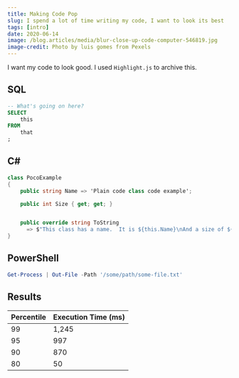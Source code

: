 ```yaml
---
title: Making Code Pop
slug: I spend a lot of time writing my code, I want to look its best
tags: [intro]
date: 2020-06-14
image: /blog.articles/media/blur-close-up-code-computer-546819.jpg
image-credit: Photo by luis gomes from Pexels
---
```


I want my code to look good.  I used `Highlight.js` to archive this.

## SQL

```sql
-- What's going on here?
SELECT
    this
FROM
    that
;
```

## C#

```csharp
class PocoExample
{
    public string Name => 'Plain code class code example';

    public int Size { get; get; }


    public override string ToString
      => $"This class has a name.  It is ${this.Name}\nAnd a size of ${Size.ToString("000")}.";
}
```

## PowerShell

```powershell
Get-Process | Out-File -Path '/some/path/some-file.txt'
```

## Results

| Percentile | Execution Time (ms) |
| ---------- | ------------------- |
|         99 |               1,245 |
|         95 |                 997 |
|         90 |                 870 |
|         80 |                  50 |
